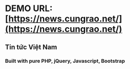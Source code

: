 # DEMO URL: [https://news.cungrao.net/](https://news.cungrao.net/)

## Tin tức Việt Nam
### Built with pure PHP, jQuery, Javascript, Bootstrap
